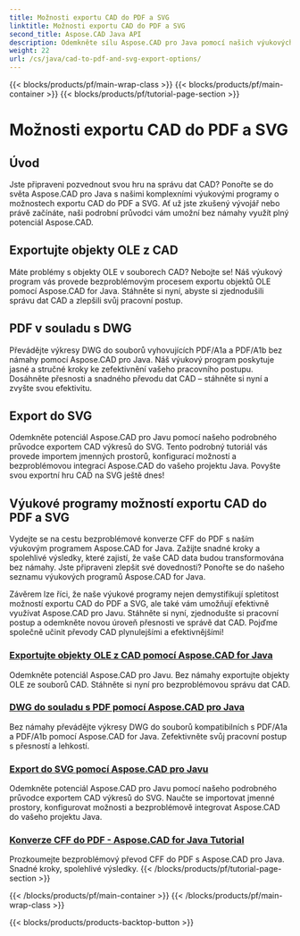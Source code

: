 ```yaml
---
title: Možnosti exportu CAD do PDF a SVG
linktitle: Možnosti exportu CAD do PDF a SVG
second_title: Aspose.CAD Java API
description: Odemkněte sílu Aspose.CAD pro Java pomocí našich výukových programů o možnostech exportu CAD do PDF a SVG. Spravujte bez námahy data CAD s přesností a lehkostí.
weight: 22
url: /cs/java/cad-to-pdf-and-svg-export-options/
---
```


{{< blocks/products/pf/main-wrap-class >}}
{{< blocks/products/pf/main-container >}}
{{< blocks/products/pf/tutorial-page-section >}}

# Možnosti exportu CAD do PDF a SVG



## Úvod

Jste připraveni pozvednout svou hru na správu dat CAD? Ponořte se do světa Aspose.CAD pro Java s našimi komplexními výukovými programy o možnostech exportu CAD do PDF a SVG. Ať už jste zkušený vývojář nebo právě začínáte, naši podrobní průvodci vám umožní bez námahy využít plný potenciál Aspose.CAD.

## Exportujte objekty OLE z CAD

Máte problémy s objekty OLE v souborech CAD? Nebojte se! Náš výukový program vás provede bezproblémovým procesem exportu objektů OLE pomocí Aspose.CAD for Java. Stáhněte si nyní, abyste si zjednodušili správu dat CAD a zlepšili svůj pracovní postup.

## PDF v souladu s DWG

Převádějte výkresy DWG do souborů vyhovujících PDF/A1a a PDF/A1b bez námahy pomocí Aspose.CAD pro Java. Náš výukový program poskytuje jasné a stručné kroky ke zefektivnění vašeho pracovního postupu. Dosáhněte přesnosti a snadného převodu dat CAD – stáhněte si nyní a zvyšte svou efektivitu.

## Export do SVG

Odemkněte potenciál Aspose.CAD pro Javu pomocí našeho podrobného průvodce exportem CAD výkresů do SVG. Tento podrobný tutoriál vás provede importem jmenných prostorů, konfigurací možností a bezproblémovou integrací Aspose.CAD do vašeho projektu Java. Povyšte svou exportní hru CAD na SVG ještě dnes!

## Výukové programy možností exportu CAD do PDF a SVG
Vydejte se na cestu bezproblémové konverze CFF do PDF s naším výukovým programem Aspose.CAD for Java. Zažijte snadné kroky a spolehlivé výsledky, které zajistí, že vaše CAD data budou transformována bez námahy. Jste připraveni zlepšit své dovednosti? Ponořte se do našeho seznamu výukových programů Aspose.CAD for Java.

Závěrem lze říci, že naše výukové programy nejen demystifikují spletitost možností exportu CAD do PDF a SVG, ale také vám umožňují efektivně využívat Aspose.CAD pro Javu. Stáhněte si nyní, zjednodušte si pracovní postup a odemkněte novou úroveň přesnosti ve správě dat CAD. Pojďme společně učinit převody CAD plynulejšími a efektivnějšími!

### [Exportujte objekty OLE z CAD pomocí Aspose.CAD for Java](./export-ole-objects-from-cad/)
Odemkněte potenciál Aspose.CAD pro Javu. Bez námahy exportujte objekty OLE ze souborů CAD. Stáhněte si nyní pro bezproblémovou správu dat CAD.
### [DWG do souladu s PDF pomocí Aspose.CAD pro Java](./dwg-to-compliance-pdf/)
Bez námahy převádějte výkresy DWG do souborů kompatibilních s PDF/A1a a PDF/A1b pomocí Aspose.CAD for Java. Zefektivněte svůj pracovní postup s přesností a lehkostí.
### [Export do SVG pomocí Aspose.CAD pro Javu](./export-to-svg/)
Odemkněte potenciál Aspose.CAD pro Javu pomocí našeho podrobného průvodce exportem CAD výkresů do SVG. Naučte se importovat jmenné prostory, konfigurovat možnosti a bezproblémově integrovat Aspose.CAD do vašeho projektu Java.
### [Konverze CFF do PDF - Aspose.CAD for Java Tutorial](./cff-to-pdf-conversion/)
Prozkoumejte bezproblémový převod CFF do PDF s Aspose.CAD pro Java. Snadné kroky, spolehlivé výsledky.
{{< /blocks/products/pf/tutorial-page-section >}}

{{< /blocks/products/pf/main-container >}}
{{< /blocks/products/pf/main-wrap-class >}}

{{< blocks/products/products-backtop-button >}}
